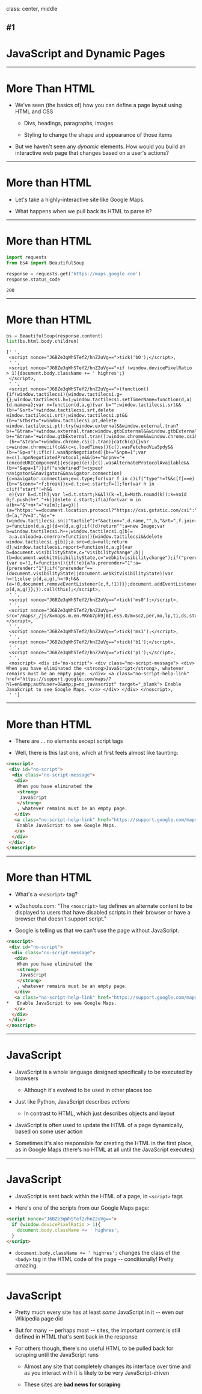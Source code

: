 class: center, middle

## #1
# JavaScript and Dynamic Pages

---

# More Than HTML

- We've seen (the basics of) how you can define a page layout using HTML and CSS

  - Divs, headings, paragraphs, images

  - Styling to change the shape and appearance of those items

- But we haven't seen any *dynamic* elements. How would you build an interactive web page that changes based on a user's actions?

---

# More than HTML

- Let's take a highly-interactive site like Google Maps.

- What happens when we pull back its HTML to parse it?

---

# More than HTML

```python
import requests
from bs4 import BeautifulSoup

response = requests.get('https://maps.google.com')
response.status_code
```
```
200
```

---

# More than HTML

```python
bs = BeautifulSoup(response.content)
list(bs.html.body.children)
```
```
[' ',
 <script nonce="J6BZe3qWhSTef2/hnZ2uVg==">tick('b0');</script>,
 ' ',
 <script nonce="J6BZe3qWhSTef2/hnZ2uVg==">if (window.devicePixelRatio > 1){document.body.className += ' highres';}
 </script>,
 ' ',
 <script nonce="J6BZe3qWhSTef2/hnZ2uVg==">(function(){if(window.tactilecsi){window.tactilecsi.g={};window.tactilecsi.h=1;window.tactilecsi.setTimerName=function(d,a){d.name=a};var n=function(d,a,g){var b="";window.tactilecsi.srt&&(b+="&srt="+window.tactilecsi.srt,delete window.tactilecsi.srt);window.tactilecsi.pt&&(b+="&tbsrt="+window.tactilecsi.pt,delete window.tactilecsi.pt);try{window.external&&window.external.tran?b+="&tran="+window.external.tran:window.gtbExternal&&window.gtbExternal.tran?b+="&tran="+window.gtbExternal.tran():window.chrome&&window.chrome.csi&&
 (b+="&tran="+window.chrome.csi().tran)}catch(q){}var c=window.chrome;if(c&&(c=c.loadTimes)){c().wasFetchedViaSpdy&&(b+="&p=s");if(c().wasNpnNegotiated){b+="&npn=1";var e=c().npnNegotiatedProtocol;e&&(b+="&npnv="+(encodeURIComponent||escape)(e))}c().wasAlternateProtocolAvailable&&(b+="&apa=1")}if("undefined"!=typeof navigator&&navigator&&navigator.connection){c=navigator.connection;e=c.type;for(var f in c)if("type"!=f&&c[f]==e){b+="&conn="+f;break}}c=d.t;e=c.start;f=[];for(var h in c)if("start"!=h&&
 e){var k=d.t[h];var l=d.t.start;k&&l?(k-=l,k=Math.round(k)):k=void 0;f.push(h+"."+k)}delete c.start;if(a)for(var m in a)b+="&"+m+"="+a[m];(a=g)||(a="https:"==document.location.protocol?"https://csi.gstatic.com/csi":"http://csi.gstatic.com/csi");return d=[a,"?v=3","&s="+(window.tactilecsi.sn||"tactile")+"&action=",d.name,"",b,"&rt=",f.join(",")].join("")};window.tactilecsi.getReportUri=n;var p=function(d,a,g){d=n(d,a,g);if(!d)return"";a=new Image;var b=window.tactilecsi.h++;window.tactilecsi.g[b]=
 a;a.onload=a.onerror=function(){window.tactilecsi&&delete window.tactilecsi.g[b]};a.src=d;a=null;return d};window.tactilecsi.report=function(d,a,g){var b=document.visibilityState,c="visibilitychange";b||(b=document.webkitVisibilityState,c="webkitvisibilitychange");if("prerender"==b){var e=!1,f=function(){if(!e){a?a.prerender="1":a={prerender:"1"};if("prerender"==(document.visibilityState||document.webkitVisibilityState))var h=!1;else p(d,a,g),h=!0;h&&(e=!0,document.removeEventListener(c,f,!1))}};document.addEventListener(c,f,!1);return""}return p(d,a,g)}};}).call(this);</script>,
 ' ',
 <script nonce="J6BZe3qWhSTef2/hnZ2uVg==">tick('ms0');</script>,
 ' ',
 <script nonce="J6BZe3qWhSTef2/hnZ2uVg==" src="/maps/_/js/k=maps.m.en.MKnG7pk9j0I.es5.O/m=sc2,per,mo,lp,ti,ds,stx,bom,b/am=N4A/rt=j/d=1/rs=ACT90oFMnFDbYGN5W0fKEmSJcQFZN0yQgQ"></script>,
 ' ',
 <script nonce="J6BZe3qWhSTef2/hnZ2uVg==">tick('ms1');</script>,
 ' ',
 <script nonce="J6BZe3qWhSTef2/hnZ2uVg==">tick('b1');</script>,
 ' ',
 <script nonce="J6BZe3qWhSTef2/hnZ2uVg==">tick('p1');</script>,
 ' ',
 <noscript> <div id="no-script"> <div class="no-script-message"> <div> When you have eliminated the <strong>JavaScript</strong>, whatever remains must be an empty page. </div> <a class="no-script-help-link" href="https://support.google.com/maps/?hl=en&amp;authuser=0&amp;p=no_javascript" target="_blank"> Enable JavaScript to see Google Maps. </a> </div> </div> </noscript>,
 ' ']
```

---

# More than HTML

- There are ... no elements except script tags

- Well, there is this last one, which at first feels almost like taunting:

```html
<noscript>
 <div id="no-script">
  <div class="no-script-message">
   <div>
    When you have eliminated the
    <strong>
     JavaScript
    </strong>
    , whatever remains must be an empty page.
   </div>
   <a class="no-script-help-link" href="https://support.google.com/maps/?hl=en&amp;authuser=0&amp;p=no_javascript" target="_blank">
    Enable JavaScript to see Google Maps.
   </a>
  </div>
 </div>
</noscript>
```

---

# More than HTML

- What's a `<noscript>` tag?

- w3schools.com: "The `<noscript>` tag defines an alternate content to be displayed to users that have disabled scripts in their browser or have a browser that doesn't support script."

- Google is telling us that we can't use the page without JavaScript.

```html
<noscript>
 <div id="no-script">
  <div class="no-script-message">
   <div>
    When you have eliminated the
    <strong>
     JavaScript
    </strong>
    , whatever remains must be an empty page.
   </div>
   <a class="no-script-help-link" href="https://support.google.com/maps/?hl=en&amp;authuser=0&amp;p=no_javascript" target="_blank">
*   Enable JavaScript to see Google Maps.
   </a>
  </div>
 </div>
</noscript>
```

---

# JavaScript

- JavaScript is a whole language designed specifically to be executed by browsers
  
  - Although it's evolved to be used in other places too

- Just like Python, JavaScript describes *actions*

  - In contrast to HTML, which just describes objects and layout

- JavaScript is often used to update the HTML of a page dynamically, based on some user action

- Sometimes it's also responsible for creating the HTML in the first place, as in Google Maps (there's no HTML at all until the JavaScript executes)

---

# JavaScript

- JavaScript is sent back within the HTML of a page, in `<script>` tags

- Here's one of the scripts from our Google Maps page:

```html
<script nonce="J6BZe3qWhSTef2/hnZ2uVg==">
  if (window.devicePixelRatio > 1){
    document.body.className += ' highres';
  }
</script>
```

- `document.body.className += ' highres';` changes the class of the `<body>` tag in the HTML code of the page -- conditionally! Pretty amazing.

---

# JavaScript

- Pretty much every site has at least *some* JavaScript in it -- even our Wikipedia page did

- But for many -- perhaps most --  sites, the important content is still defined in HTML that's sent back in the response

- For others though, there's no useful HTML to be pulled back for scraping until the JavaScript runs

  - Almost any site that completely changes its interface over time and as you interact with it is likely to be very JavaScript-driven

  - These sites are **bad news for scraping**
